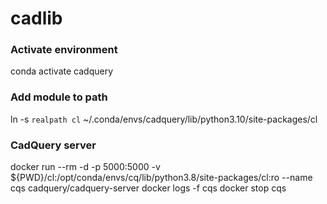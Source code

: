 # cadlib

### Activate environment
conda activate cadquery

### Add module to path
ln -s `realpath cl` ~/.conda/envs/cadquery/lib/python3.10/site-packages/cl

### CadQuery server
docker run --rm -d -p 5000:5000 -v ${PWD}/cl:/opt/conda/envs/cq/lib/python3.8/site-packages/cl:ro --name cqs cadquery/cadquery-server
docker logs -f cqs
docker stop cqs
